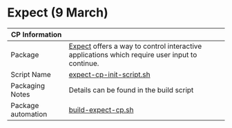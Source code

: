# Expect (9 March)

|  CP Information |            |
|-----------------|------------|
| Package | [Expect](https://phoenixnap.com/kb/linux-expect) offers a way to control interactive applications which require user input to continue. |
| Script Name | [expect-cp-init-script.sh](build/expect-cp-init-script.sh) |
| Packaging Notes | Details can be found in the build script |
| Package automation | [build-expect-cp.sh](build/build-expect-cp.sh) |
